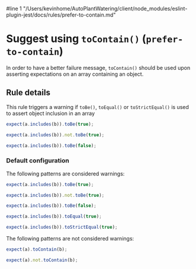 #line 1 "/Users/kevinhome/AutoPlantWatering/client/node_modules/eslint-plugin-jest/docs/rules/prefer-to-contain.md"
# Suggest using `toContain()` (`prefer-to-contain`)

In order to have a better failure message, `toContain()` should be used upon
asserting expectations on an array containing an object.

## Rule details

This rule triggers a warning if `toBe()`, `toEqual()` or `toStrictEqual()` is
used to assert object inclusion in an array

```js
expect(a.includes(b)).toBe(true);
```

```js
expect(a.includes(b)).not.toBe(true);
```

```js
expect(a.includes(b)).toBe(false);
```

### Default configuration

The following patterns are considered warnings:

```js
expect(a.includes(b)).toBe(true);

expect(a.includes(b)).not.toBe(true);

expect(a.includes(b)).toBe(false);

expect(a.includes(b)).toEqual(true);

expect(a.includes(b)).toStrictEqual(true);
```

The following patterns are not considered warnings:

```js
expect(a).toContain(b);

expect(a).not.toContain(b);
```
